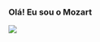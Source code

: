 ### Olá! Eu sou o Mozart

<picture>
  <source
    srcset="https://github-readme-stats.vercel.app/api?MozartLP=anuraghazra&show_icons=true&theme=dark"
    media="(prefers-color-scheme: tokyonight)"
  />
  <source
    srcset="https://github-readme-stats.vercel.app/api?MozartLP=anuraghazra&show_icons=true"
    media="(prefers-color-scheme: light), (prefers-color-scheme: no-preference)"
  />
  <img src="https://github-readme-stats.vercel.app/api?MozartLP=anuraghazra&show_icons=true" />
</picture>
